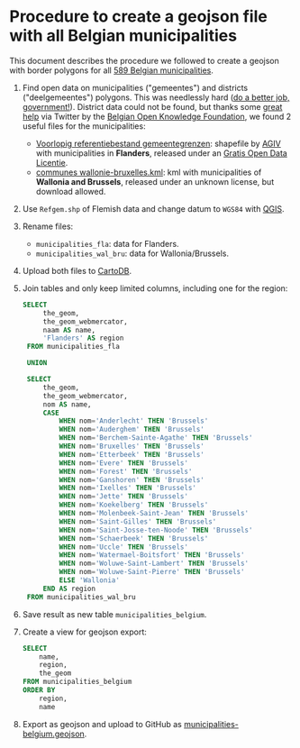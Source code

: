 # Procedure to create a geojson file with all Belgian municipalities

This document describes the procedure we followed to create a geojson with border polygons for all [589 Belgian municipalities](http://en.wikipedia.org/wiki/Municipalities_of_Belgium).

1. Find open data on municipalities ("gemeentes") and districts ("deelgemeentes") polygons. This was needlessly hard ([do a better job, government!](https://index.okfn.org/country/overview/Belgium/)). District data could not be found, but thanks some [great help](https://github.com/Datafable/rolling-blackout-belgium/issues/1) via Twitter by the [Belgian Open Knowledge Foundation](http://okfn.be/), we found 2 useful files for the municipalities:
    * [Voorlopig referentiebestand gemeentegrenzen](http://www.geopunt.be/download?container=referentiebestand-gemeenten&title=Voorlopig%20referentiebestand%20gemeentegrenzen): shapefile by [AGIV](https://www.agiv.be/) with municipalities in **Flanders**, released under an [Gratis Open Data Licentie](http://www4wvg.vlaanderen.be/wvg/data/Documents/Gratis_Open_Data_Licentie.pdf).
    * [communes wallonie-bruxelles.kml](https://www.google.com/fusiontables/data?docid=1Kg6KwV_QzMBSd3ZKl6id6Bsosewwex-Ubrd75Sg#map:id=3): kml with municipalities of **Wallonia and Brussels**, released under an unknown license, but download allowed.

2. Use `Refgem.shp` of Flemish data and change datum to `WGS84` with [QGIS](http://www.qgis.org/).
3. Rename files:
    * `municipalities_fla`: data for Flanders.
    * `municipalities_wal_bru`: data for Wallonia/Brussels.
4. Upload both files to [CartoDB](http://cartodb.com).
5. Join tables and only keep limited columns, including one for the region:

   ```SQL
   SELECT
        the_geom,
        the_geom_webmercator,
        naam AS name,
        'Flanders' AS region
    FROM municipalities_fla

    UNION

    SELECT
        the_geom,
        the_geom_webmercator,
        nom AS name,
        CASE 
            WHEN nom='Anderlecht' THEN 'Brussels'
            WHEN nom='Auderghem' THEN 'Brussels'
            WHEN nom='Berchem-Sainte-Agathe' THEN 'Brussels'
            WHEN nom='Bruxelles' THEN 'Brussels'
            WHEN nom='Etterbeek' THEN 'Brussels'
            WHEN nom='Evere' THEN 'Brussels'
            WHEN nom='Forest' THEN 'Brussels'
            WHEN nom='Ganshoren' THEN 'Brussels'
            WHEN nom='Ixelles' THEN 'Brussels'
            WHEN nom='Jette' THEN 'Brussels'
            WHEN nom='Koekelberg' THEN 'Brussels'
            WHEN nom='Molenbeek-Saint-Jean' THEN 'Brussels'
            WHEN nom='Saint-Gilles' THEN 'Brussels'
            WHEN nom='Saint-Josse-ten-Noode' THEN 'Brussels'
            WHEN nom='Schaerbeek' THEN 'Brussels'
            WHEN nom='Uccle' THEN 'Brussels'
            WHEN nom='Watermael-Boitsfort' THEN 'Brussels'
            WHEN nom='Woluwe-Saint-Lambert' THEN 'Brussels'
            WHEN nom='Woluwe-Saint-Pierre' THEN 'Brussels'
            ELSE 'Wallonia'
        END AS region
    FROM municipalities_wal_bru
    ```

6. Save result as new table `municipalities_belgium`.
7. Create a view for geojson export:

    ```SQL
    SELECT
        name,
        region,
        the_geom
    FROM municipalities_belgium
    ORDER BY
        region,
        name
   ```

8. Export as geojson and upload to GitHub as [municipalities-belgium.geojson](municipalities-belgium.geojson).
